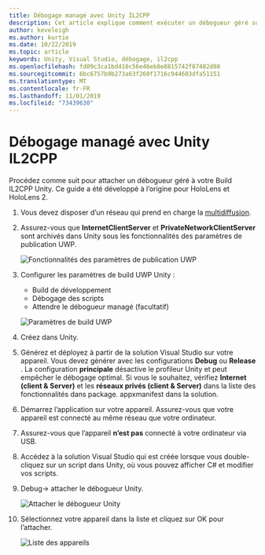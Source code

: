 ```yaml
---
title: Débogage managé avec Unity IL2CPP
description: Cet article explique comment exécuter un débogueur géré sur votre projet UWP IL2CPP Unity.
author: keveleigh
ms.author: kurtie
ms.date: 10/22/2019
ms.topic: article
keywords: Unity, Visual Studio, débogage, il2cpp
ms.openlocfilehash: fd09c3ca1bd410c56e46eb8e8815742f87482d08
ms.sourcegitcommit: 6bc6757b9b273a63f260f1716c944603dfa51151
ms.translationtype: MT
ms.contentlocale: fr-FR
ms.lasthandoff: 11/01/2019
ms.locfileid: "73439630"
---
```

# <a name="managed-debugging-with-unity-il2cpp"></a>Débogage managé avec Unity IL2CPP

Procédez comme suit pour attacher un débogueur géré à votre Build IL2CPP Unity. Ce guide a été développé à l’origine pour HoloLens et HoloLens 2.

1. Vous devez disposer d’un réseau qui prend en charge la [multidiffusion](https://en.wikipedia.org/wiki/Multicast).
1. Assurez-vous que **InternetClientServer** et **PrivateNetworkClientServer** sont archivés dans Unity sous les fonctionnalités des paramètres de publication UWP.

    ![Fonctionnalités des paramètres de publication UWP](images/il2cpp-debugging-capabilities.png)

1. Configurer les paramètres de build UWP Unity :
    - Build de développement
    - Débogage des scripts
    - Attendre le débogueur managé (facultatif)

    ![Paramètres de build UWP](images/il2cpp-debugging-build.png)

1. Créez dans Unity.
1. Générez et déployez à partir de la solution Visual Studio sur votre appareil. Vous devez générer avec les configurations **Debug** ou **Release** . La configuration **principale** désactive le profileur Unity et peut empêcher le débogage optimal. Si vous le souhaitez, vérifiez **Internet (client & Server)** et les **réseaux privés (client & Server)** dans la liste des fonctionnalités dans package. appxmanifest dans la solution.
1. Démarrez l’application sur votre appareil. Assurez-vous que votre appareil est connecté au même réseau que votre ordinateur.
1. Assurez-vous que l’appareil **n’est pas** connecté à votre ordinateur via USB.
1. Accédez à la solution Visual Studio qui est créée lorsque vous double-cliquez sur un script dans Unity, où vous pouvez afficher C# et modifier vos scripts.
1. Debug-> attacher le débogueur Unity.

    ![Attacher le débogueur Unity](images/il2cpp-debugging-attach.png)

1. Sélectionnez votre appareil dans la liste et cliquez sur OK pour l’attacher.

    ![Liste des appareils](images/il2cpp-debugging-machines.png)
